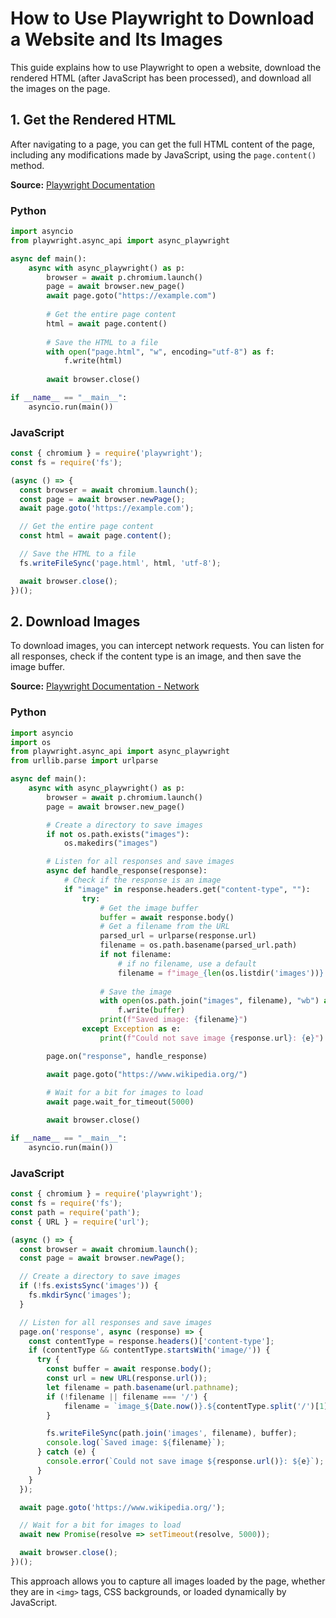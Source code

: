 # How to Use Playwright to Download a Website and Its Images

This guide explains how to use Playwright to open a website, download the rendered HTML (after JavaScript has been processed), and download all the images on the page.

## 1. Get the Rendered HTML

After navigating to a page, you can get the full HTML content of the page, including any modifications made by JavaScript, using the `page.content()` method.

**Source:** [Playwright Documentation](https://playwright.dev/docs/api/class-page#page-content)

### Python

```python
import asyncio
from playwright.async_api import async_playwright

async def main():
    async with async_playwright() as p:
        browser = await p.chromium.launch()
        page = await browser.new_page()
        await page.goto("https://example.com")
        
        # Get the entire page content
        html = await page.content()
        
        # Save the HTML to a file
        with open("page.html", "w", encoding="utf-8") as f:
            f.write(html)
            
        await browser.close()

if __name__ == "__main__":
    asyncio.run(main())
```

### JavaScript

```javascript
const { chromium } = require('playwright');
const fs = require('fs');

(async () => {
  const browser = await chromium.launch();
  const page = await browser.newPage();
  await page.goto('https://example.com');

  // Get the entire page content
  const html = await page.content();

  // Save the HTML to a file
  fs.writeFileSync('page.html', html, 'utf-8');

  await browser.close();
})();
```

## 2. Download Images

To download images, you can intercept network requests. You can listen for all responses, check if the content type is an image, and then save the image buffer.

**Source:** [Playwright Documentation - Network](https://playwright.dev/docs/network)

### Python

```python
import asyncio
import os
from playwright.async_api import async_playwright
from urllib.parse import urlparse

async def main():
    async with async_playwright() as p:
        browser = await p.chromium.launch()
        page = await browser.new_page()

        # Create a directory to save images
        if not os.path.exists("images"):
            os.makedirs("images")

        # Listen for all responses and save images
        async def handle_response(response):
            # Check if the response is an image
            if "image" in response.headers.get("content-type", ""):
                try:
                    # Get the image buffer
                    buffer = await response.body()
                    # Get a filename from the URL
                    parsed_url = urlparse(response.url)
                    filename = os.path.basename(parsed_url.path)
                    if not filename:
                        # if no filename, use a default
                        filename = f"image_{len(os.listdir('images'))}.jpg"
                    
                    # Save the image
                    with open(os.path.join("images", filename), "wb") as f:
                        f.write(buffer)
                    print(f"Saved image: {filename}")
                except Exception as e:
                    print(f"Could not save image {response.url}: {e}")

        page.on("response", handle_response)

        await page.goto("https://www.wikipedia.org/")
        
        # Wait for a bit for images to load
        await page.wait_for_timeout(5000)

        await browser.close()

if __name__ == "__main__":
    asyncio.run(main())
```

### JavaScript

```javascript
const { chromium } = require('playwright');
const fs = require('fs');
const path = require('path');
const { URL } = require('url');

(async () => {
  const browser = await chromium.launch();
  const page = await browser.newPage();

  // Create a directory to save images
  if (!fs.existsSync('images')) {
    fs.mkdirSync('images');
  }

  // Listen for all responses and save images
  page.on('response', async (response) => {
    const contentType = response.headers()['content-type'];
    if (contentType && contentType.startsWith('image/')) {
      try {
        const buffer = await response.body();
        const url = new URL(response.url());
        let filename = path.basename(url.pathname);
        if (!filename || filename === '/') {
            filename = `image_${Date.now()}.${contentType.split('/')[1]}`;
        }

        fs.writeFileSync(path.join('images', filename), buffer);
        console.log(`Saved image: ${filename}`);
      } catch (e) {
        console.error(`Could not save image ${response.url()}: ${e}`);
      }
    }
  });

  await page.goto('https://www.wikipedia.org/');

  // Wait for a bit for images to load
  await new Promise(resolve => setTimeout(resolve, 5000));

  await browser.close();
})();
```

This approach allows you to capture all images loaded by the page, whether they are in `<img>` tags, CSS backgrounds, or loaded dynamically by JavaScript.